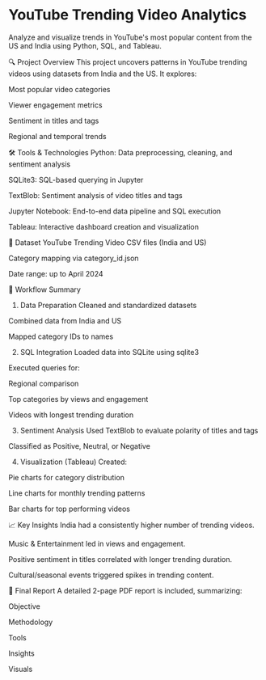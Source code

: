 # YouTube Trending Video Analytics
Analyze and visualize trends in YouTube's most popular content from the US and India using Python, SQL, and Tableau.

🔍 Project Overview
This project uncovers patterns in YouTube trending videos using datasets from India and the US. It explores:

Most popular video categories

Viewer engagement metrics

Sentiment in titles and tags

Regional and temporal trends

🛠️ Tools & Technologies
Python: Data preprocessing, cleaning, and sentiment analysis

SQLite3: SQL-based querying in Jupyter

TextBlob: Sentiment analysis of video titles and tags

Jupyter Notebook: End-to-end data pipeline and SQL execution

Tableau: Interactive dashboard creation and visualization

📁 Dataset
YouTube Trending Video CSV files (India and US)

Category mapping via category_id.json

Date range: up to April 2024

🔄 Workflow Summary
1. Data Preparation
Cleaned and standardized datasets

Combined data from India and US

Mapped category IDs to names

2. SQL Integration
Loaded data into SQLite using sqlite3

Executed queries for:

Regional comparison

Top categories by views and engagement

Videos with longest trending duration

3. Sentiment Analysis
Used TextBlob to evaluate polarity of titles and tags

Classified as Positive, Neutral, or Negative

4. Visualization (Tableau)
Created:

Pie charts for category distribution

Line charts for monthly trending patterns

Bar charts for top performing videos

📈 Key Insights
India had a consistently higher number of trending videos.

Music & Entertainment led in views and engagement.

Positive sentiment in titles correlated with longer trending duration.

Cultural/seasonal events triggered spikes in trending content.

📜 Final Report
A detailed 2-page PDF report is included, summarizing:

Objective

Methodology

Tools

Insights

Visuals

